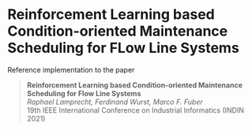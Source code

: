 # Reinforcement Learning based Condition-oriented Maintenance Scheduling for FLow Line Systems

Reference implementation to the paper
> **Reinforcement Learning based Condition-oriented Maintenance Scheduling for Flow Line Systems**  
> *Raphael Lamprecht, Ferdinand Wurst, Marco F. Fuber*  
> 19th IEEE International Conference on Industrial Informatics (INDIN 2021)

